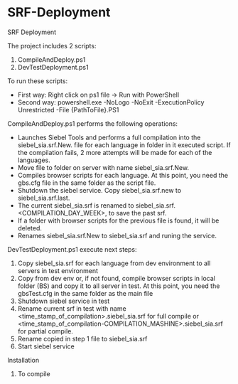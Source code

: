 # SRF-Deployment
SRF Deployment

The project includes 2 scripts:
1. CompileAndDeploy.ps1
2. DevTestDeployment.ps1

To run these scripts:
+ First way: Right click on ps1 file -> Run with PowerShell
+ Second way: powershell.exe -NoLogo -NoExit -ExecutionPolicy Unrestricted -File {PathToFile}.PS1

CompileAndDeploy.ps1 performs the following operations:
- Launches Siebel Tools and performs a full compilation into the siebel_sia.srf.New.<LANG> file for each language in folder in it executed script. If the compilation fails, 2 more attempts will be made for each of the languages.
- Move file to folder on server with name siebel_sia.srf.New.
- Compiles browser scripts for each language. At this point, you need the gbs.cfg file in the same folder as the script file.
- Shutdown the siebel service. Copy siebel_sia.srf.new to siebel_sia.srf.last.
- The current siebel_sia.srf is renamed to siebel_sia.srf.<COMPILATION_DAY_WEEK>, to save the past srf.
- If a folder with browser scripts for the previous file is found, it will be deleted.  
- Renames siebel_sia.srf.New to siebel_sia.srf and runing the service.


DevTestDeployment.ps1 execute next steps:
1. Copy siebel_sia.srf for each language from dev environment to all servers in test environment
2. Copy from dev env or, if not found, compile browser scripts in local folder (BS) and copy it to all server in test. At this point, you need the gbsTest.cfg in the same folder as the main file
3. Shutdown siebel service in test
4. Rename current srf in test with name <time_stamp_of_compilation>.siebel_sia.srf for full compile or <time_stamp_of_compilation-COMPILATION_MASHINE>.siebel_sia.srf for partial compile.
5. Rename copied in step 1 file to siebel_sia.srf
6. Start siebel service

Installation
1. To compile 
  
  
